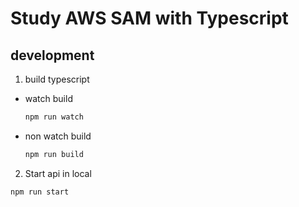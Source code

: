 # Study AWS SAM with Typescript

## development

1. build typescript

  * watch build

    ```sh
    npm run watch
    ```
  * non watch build

    ```sh
    npm run build
    ```

2. Start api in local
  ```sh
  npm run start
  ```
